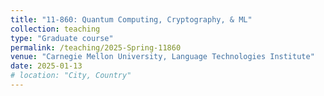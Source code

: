```yaml
---
title: "11-860: Quantum Computing, Cryptography, & ML"
collection: teaching
type: "Graduate course"
permalink: /teaching/2025-Spring-11860
venue: "Carnegie Mellon University, Language Technologies Institute"
date: 2025-01-13
# location: "City, Country"
---
```


<!-- 
TA-ing 11-860 in the Spring of 2025

Heading 1
======

Heading 2
======

Heading 3
====== -->